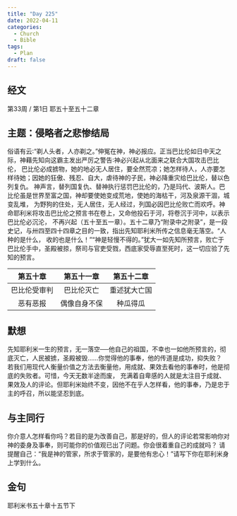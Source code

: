 ```yaml
---
title: "Day 225"
date: 2022-04-11
categories:
  - Church
  - Bible
tags:
  - Plan
draft: false
---
```


## 经文
第33周 / 第1日 耶五十至五十二章

## 主题：侵略者之悲惨结局
俗语有云∶“剃人头者，人亦剃之。”伸冤在神，神必报应。正当巴比伦如日中天之际，神藉先知向这霸主发出严厉之警告∶神必兴起从北面来之联合大国攻击巴比伦，
巴比伦必成掳物，她的地必无人居住，要全然荒凉；她怎样待人，人亦要怎样待她；因她的狂傲、残忍、自大，虐待神的子民，神必降重灾给巴比伦，替以色列复仇。
神声言，替列国复仇、替神执行惩罚巴比伦的，乃是玛代、波斯人。巴比伦虽是世界至富之国，神却要使她变成荒地，使她的海枯干，河及泉源干涸，城变乱堆，
为野狗的住处，无人居住，无人经过，列国必因巴比伦败亡而欢呼。神命耶利米将攻击巴比伦之预言书在卷上，又命他投石于河，将卷沉于河中，以表示巴比伦必沉沦，
不再兴起（五十至五一章）。五十二章乃“附录中之附录”，是一段史记，与卅四至四十四章之目的一致，指出先知耶利米所传之信息毫无落空。“人种的是什么，
收的也是什么！”“神是轻慢不得的。”犹大一如先知所预言，败亡于巴比伦手中，圣殿被掠，祭司与官吏受戮，西底家受辱直至死时，这一切应验了先知的预言。

|   第五十章   |  第五十一章   |  第五十二章   |
|:--------:|:--------:|:--------:|
|  巴比伦受审判  |  巴比伦灭亡   |  重述犹大亡国  |
|   恶有恶报   |  偶像自身不保  |   种瓜得瓜   |

## 默想
先知耶利米一生的预言，无一落空──他自己的祖国，不幸也一如他所预言的，彻底灭亡，人民被掳，圣殿被毁……你觉得他的事奉，他的传道是成功，抑失败？
若我们用现代人衡量价值之方法去衡量他，用成就、果效去看他的事奉时，他是彻底的失败者。可惜，今天无数半途而废，
充满着自卑感的人就是太注目于成就、果效及人的评论。但耶利米始终不变，因他不在乎人怎样看，他的事奉，乃是忠于主的呼召，所以能坚忍到底。

## 与主同行
你介意人怎样看你吗？若目的是为改善自己，那是好的，但人的评论若常影响你对神的委身及事奉，则可能你的价值观已出了问题。你会很着重自己的成就吗？
请提醒自己：“我是神的管家，所求于管家的，是要他有忠心！”请写下你在耶利米身上学到什么。

## 金句
耶利米书五十章十五节下

[comment]: <> (## 附录)

